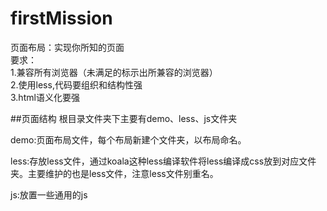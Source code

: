 # firstMission
页面布局：实现你所知的页面<br />
要求：<br />
1.兼容所有浏览器（未满足的标示出所兼容的浏览器）<br />
2.使用less,代码要组织和结构性强<br />
3.html语义化要强<br />

##页面结构
根目录文件夹下主要有demo、less、js文件夹

demo:页面布局文件，每个布局新建个文件夹，以布局命名。

less:存放less文件，通过koala这种less编译软件将less编译成css放到对应文件夹。主要维护的也是less文件，注意less文件别重名。

js:放置一些通用的js


